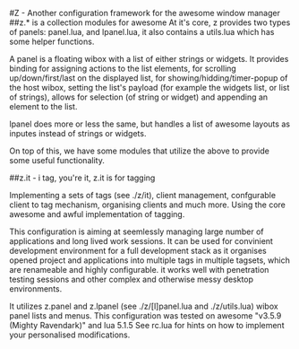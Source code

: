 #Z - Another configuration framework for the awesome window manager
##z.* is a collection modules for awesome 
At it's core, z provides two types of panels: panel.lua, and lpanel.lua, it also contains a utils.lua which has some helper functions.

A panel is a floating wibox with a list of either strings or widgets. It provides binding for assigning actions to the list elements, for scrolling up/down/first/last on the displayed list, for showing/hidding/timer-popup of the host wibox, setting the list's payload (for example the widgets list, or list of strings), allows for selection (of string or widget) and appending an element to the list.

lpanel does more or less the same, but handles a list of awesome layouts as inputes instead of strings or widgets.

On top of this, we have some modules that utilize the above to provide some useful functionality.

##z.it - i tag, you're it, z.it is for tagging

Implementing a sets of tags (see ./z/it), client management, confgurable client to tag mechanism, organising clients and much more. Using the core awesome and awful implementation of tagging.

This configuration is aiming at seemlessly managing large number of applications and long lived work sessions.
It can be used for convinient development environment for a full development stack as it organises opened project and applications into multiple tags in multiple tagsets, which are renameable and highly configurable. it works well with penetration testing sessions and other complex and otherwise messy desktop environments.

It utilizes z.panel and z.lpanel (see ./z/[l]panel.lua and ./z/utils.lua) wibox panel lists and menus.
This configuration was tested on awesome "v3.5.9 (Mighty Ravendark)" and lua 5.1.5
See rc.lua for hints on how to implement your personalised modifications.
